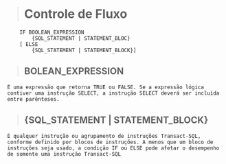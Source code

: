 ># Controle de Fluxo

```
    IF BOOLEAN_EXPRESSION
        {SQL_STATEMENT | STATEMENT_BLOC}
    [ ELSE
        {SQL_STATEMENT | STATEMENT_BLOCK}]
```
>## BOLEAN_EXPRESSION
    É uma expressão que retorna TRUE ou FALSE. Se a expressão lógica contiver uma instrução SELECT, a instrução SELECT deverá ser incluída entre parênteses.

>## {SQL_STATEMENT | STATEMENT_BLOCK}
    É qualquer instrução ou agrupamento de instruções Transact-SQL, conforme definido por blocos de instruções. A menos que um bloco de instruções seja usado, a condição IF ou ELSE pode afetar o desempenho de somente uma instrução Transact-SQL